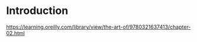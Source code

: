 # Introduction

https://learning.oreilly.com/library/view/the-art-of/9780321637413/chapter-02.html


